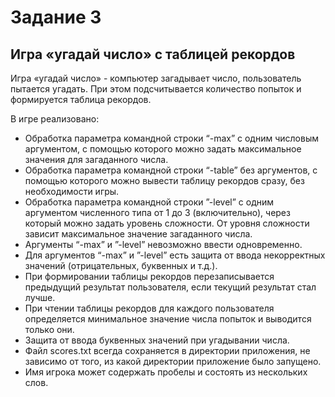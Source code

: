 # Задание 3 
## Игра «угадай число» с таблицей рекордов

Игра «угадай число» - компьютер загадывает число, пользователь пытается угадать. При этом подсчитывается количество попыток и формируется таблица рекордов. 

В игре реализовано: 
- Обработка параметра командной строки “-max” с одним числовым аргументом, с помощью которого можно задать максимальное значения для загаданного числа.
- Обработка параметра командной строки “-table” без аргументов, с помощью которого можно вывести таблицу рекордов сразу, без необходимости игры.
- Обработка параметра командной строки ”-level” с одним аргументом численного типа от 1 до 3 (включительно), через который можно задать уровень сложности. От уровня сложности зависит максимальное значение загаданного числа.
- Аргументы “-max” и ”-level” невозможно ввести одновременно.
- Для аргументов “-max” и ”-level” есть защита от ввода некорректных значений (отрицательных, буквенных и т.д.).
- При формировании таблицы рекордов перезаписывается предыдущий результат пользователя, если текущий результат стал лучше. 
- При чтении таблицы рекордов для каждого пользователя определяется минимальное значение числа попыток и выводитcя только они. 
- Защита от ввода буквенных значений при угадывании числа.
- Файл scores.txt всегда сохраняется в директории приложения, не зависимо от того, из какой директории приложение было запущено.
- Имя игрока может содержать пробелы и состоять из нескольких слов.